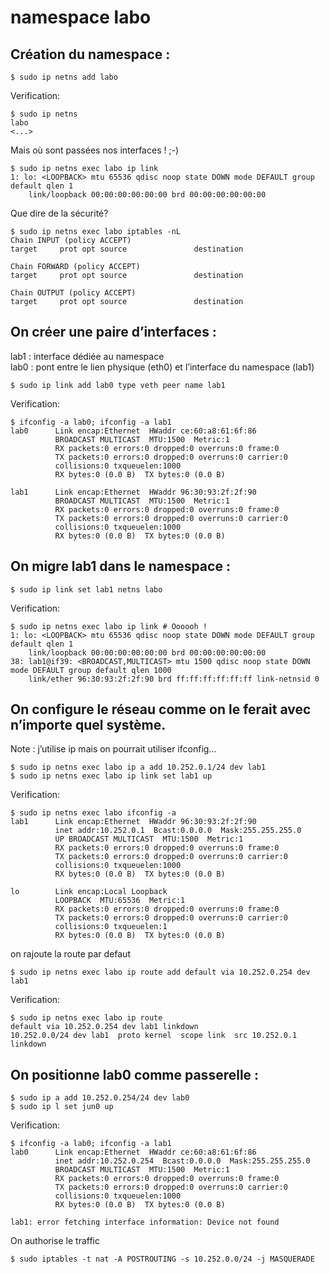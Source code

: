 # namespace labo

## Création du namespace :
```
$ sudo ip netns add labo
```
Verification:
```
$ sudo ip netns
labo
<...>
```

Mais où sont passées nos interfaces ! ;-)
```
$ sudo ip netns exec labo ip link
1: lo: <LOOPBACK> mtu 65536 qdisc noop state DOWN mode DEFAULT group default qlen 1
    link/loopback 00:00:00:00:00:00 brd 00:00:00:00:00:00
```
Que dire de la sécurité?
```
$ sudo ip netns exec labo iptables -nL
Chain INPUT (policy ACCEPT)
target     prot opt source               destination         

Chain FORWARD (policy ACCEPT)
target     prot opt source               destination         

Chain OUTPUT (policy ACCEPT)
target     prot opt source               destination   
```

## On créer une paire d’interfaces :

lab1 : interface dédiée au namespace  
lab0 : pont entre le lien physique (eth0) et l’interface du namespace (lab1)

```
$ sudo ip link add lab0 type veth peer name lab1
```
Verification:
```
$ ifconfig -a lab0; ifconfig -a lab1
lab0      Link encap:Ethernet  HWaddr ce:60:a8:61:6f:86  
          BROADCAST MULTICAST  MTU:1500  Metric:1
          RX packets:0 errors:0 dropped:0 overruns:0 frame:0
          TX packets:0 errors:0 dropped:0 overruns:0 carrier:0
          collisions:0 txqueuelen:1000 
          RX bytes:0 (0.0 B)  TX bytes:0 (0.0 B)

lab1      Link encap:Ethernet  HWaddr 96:30:93:2f:2f:90  
          BROADCAST MULTICAST  MTU:1500  Metric:1
          RX packets:0 errors:0 dropped:0 overruns:0 frame:0
          TX packets:0 errors:0 dropped:0 overruns:0 carrier:0
          collisions:0 txqueuelen:1000 
          RX bytes:0 (0.0 B)  TX bytes:0 (0.0 B)
```

## On migre lab1 dans le namespace :

```
$ sudo ip link set lab1 netns labo
```
Verification:
```
$ sudo ip netns exec labo ip link # Oooooh !
1: lo: <LOOPBACK> mtu 65536 qdisc noop state DOWN mode DEFAULT group default qlen 1
    link/loopback 00:00:00:00:00:00 brd 00:00:00:00:00:00
38: lab1@if39: <BROADCAST,MULTICAST> mtu 1500 qdisc noop state DOWN mode DEFAULT group default qlen 1000
    link/ether 96:30:93:2f:2f:90 brd ff:ff:ff:ff:ff:ff link-netnsid 0
```

## On configure le réseau comme on le ferait avec n’importe quel système.  
Note : j’utilise ip mais on pourrait utiliser ifconfig…

```
$ sudo ip netns exec labo ip a add 10.252.0.1/24 dev lab1
$ sudo ip netns exec labo ip link set lab1 up
```
Verification:
```
$ sudo ip netns exec labo ifconfig -a
lab1      Link encap:Ethernet  HWaddr 96:30:93:2f:2f:90  
          inet addr:10.252.0.1  Bcast:0.0.0.0  Mask:255.255.255.0
          UP BROADCAST MULTICAST  MTU:1500  Metric:1
          RX packets:0 errors:0 dropped:0 overruns:0 frame:0
          TX packets:0 errors:0 dropped:0 overruns:0 carrier:0
          collisions:0 txqueuelen:1000 
          RX bytes:0 (0.0 B)  TX bytes:0 (0.0 B)

lo        Link encap:Local Loopback  
          LOOPBACK  MTU:65536  Metric:1
          RX packets:0 errors:0 dropped:0 overruns:0 frame:0
          TX packets:0 errors:0 dropped:0 overruns:0 carrier:0
          collisions:0 txqueuelen:1 
          RX bytes:0 (0.0 B)  TX bytes:0 (0.0 B)
```
on rajoute la route par defaut
```
$ sudo ip netns exec labo ip route add default via 10.252.0.254 dev lab1
```
Verification:
```
$ sudo ip netns exec labo ip route 
default via 10.252.0.254 dev lab1 linkdown 
10.252.0.0/24 dev lab1  proto kernel  scope link  src 10.252.0.1 linkdown 
```

## On positionne lab0 comme passerelle :

```
$ sudo ip a add 10.252.0.254/24 dev lab0
$ sudo ip l set jun0 up
```
Verification:
```
$ ifconfig -a lab0; ifconfig -a lab1
lab0      Link encap:Ethernet  HWaddr ce:60:a8:61:6f:86  
          inet addr:10.252.0.254  Bcast:0.0.0.0  Mask:255.255.255.0
          BROADCAST MULTICAST  MTU:1500  Metric:1
          RX packets:0 errors:0 dropped:0 overruns:0 frame:0
          TX packets:0 errors:0 dropped:0 overruns:0 carrier:0
          collisions:0 txqueuelen:1000 
          RX bytes:0 (0.0 B)  TX bytes:0 (0.0 B)

lab1: error fetching interface information: Device not found
```
On authorise le traffic 
```
$ sudo iptables -t nat -A POSTROUTING -s 10.252.0.0/24 -j MASQUERADE
```

